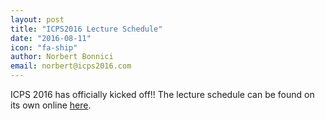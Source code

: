 ```yaml
---
layout: post
title: "ICPS2016 Lecture Schedule"
date: "2016-08-11"
icon: "fa-ship"
author: Norbert Bonnici
email: norbert@icps2016.com
---
```


ICPS 2016 has officially kicked off!! The lecture schedule can be found on its own online [here](http://icps2016.com/programme/schedule.pdf).
